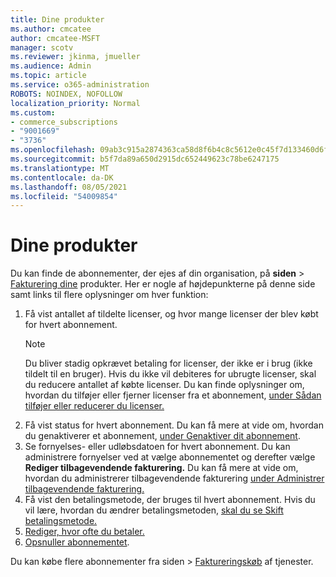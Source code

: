 ```yaml
---
title: Dine produkter
ms.author: cmcatee
author: cmcatee-MSFT
manager: scotv
ms.reviewer: jkinma, jmueller
ms.audience: Admin
ms.topic: article
ms.service: o365-administration
ROBOTS: NOINDEX, NOFOLLOW
localization_priority: Normal
ms.custom:
- commerce_subscriptions
- "9001669"
- "3736"
ms.openlocfilehash: 09ab3c915a2874363ca58d8f6b4c8c5612e0c45f7d133460d6fc61bfacc8ab4f
ms.sourcegitcommit: b5f7da89a650d2915dc652449623c78be6247175
ms.translationtype: MT
ms.contentlocale: da-DK
ms.lasthandoff: 08/05/2021
ms.locfileid: "54009854"
---
```

# <a name="your-products"></a>Dine produkter

Du kan finde de abonnementer, der ejes af din organisation, på **siden**  >  [Fakturering dine](https://go.microsoft.com/fwlink/p/?linkid=842054) produkter. Her er nogle af højdepunkterne på denne side samt links til flere oplysninger om hver funktion:

1. Få vist antallet af tildelte licenser, og hvor mange licenser der blev købt for hvert abonnement.
    > [!NOTE]
    > Du bliver stadig opkrævet betaling for licenser, der ikke er i brug (ikke tildelt til en bruger). Hvis du ikke vil debiteres for ubrugte licenser, skal du reducere antallet af købte licenser. Du kan finde oplysninger om, hvordan du tilføjer eller fjerner licenser fra et abonnement, [under Sådan tilføjer eller reducerer du licenser.](https://docs.microsoft.com/alchemyinsights/how-to-add-or-reduce-licenses)
2. Få vist status for hvert abonnement. Du kan få mere at vide om, hvordan du genaktiverer et abonnement, [under Genaktiver dit abonnement](reactivate-your-subscription.md).
3. Se fornyelses- eller udløbsdatoen for hvert abonnement. Du kan administrere fornyelser ved at vælge abonnementet og derefter vælge **Rediger tilbagevendende fakturering.** Du kan få mere at vide om, hvordan du administrerer tilbagevendende fakturering [under Administrer tilbagevendende fakturering.](manage-auto-renewal.md)
4. Få vist den betalingsmetode, der bruges til hvert abonnement. Hvis du vil lære, hvordan du ændrer betalingsmetoden, [skal du se Skift betalingsmetode.](change-payment-method.md)
5. [Rediger, hvor ofte du betaler.](change-how-often-you-pay.md)
6. [Opsnuller abonnementet](https://go.microsoft.com/fwlink/?linkid=2119113).

Du kan købe flere abonnementer fra siden  >  [Faktureringskøb](https://go.microsoft.com/fwlink/p/?linkid=868433) af tjenester.